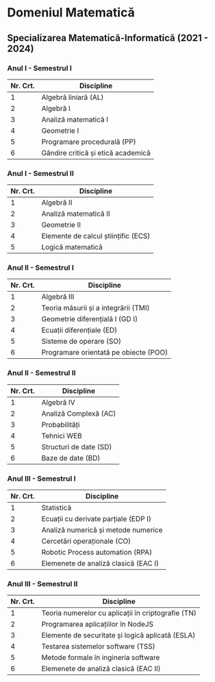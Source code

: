 # Domeniul Matematică
## Specializarea Matematică-Informatică (2021 - 2024)
### Anul I - Semestrul I
| Nr. Crt.  | Discipline |
| ------------- | ------------- |
| 1  | Algebră liniară (AL)  |
| 2  | Algebră I  |
| 3  | Analiză matematică I  |
| 4  | Geometrie I  |
| 5  | Programare procedurală (PP)  |
| 6  | Gândire critică și etică academică  |

### Anul I - Semestrul II
| Nr. Crt.  | Discipline |
| ------------- | ------------- |
| 1  | Algebră II  |
| 2  | Analiză matematică II  |
| 3  | Geometrie II  |
| 4  | Elemente de calcul științific (ECS)  |
| 5  | Logică matematică  |

### Anul II - Semestrul I
| Nr. Crt.  | Discipline |
| ------------- | ------------- |
| 1  | Algebră III  |
| 2  | Teoria măsurii și a integrării (TMI)  |
| 3  | Geometrie diferențială I (GD I) |
| 4  | Ecuații diferențiale (ED)  |
| 5  | Sisteme de operare (SO)  |
| 6  | Programare orientată pe obiecte (POO)  |

### Anul II - Semestrul II
| Nr. Crt.  | Discipline |
| ------------- | ------------- |
| 1  | Algebră IV  |
| 2  | Analiză Complexă (AC)  |
| 3  | Probabilități |
| 4  | Tehnici WEB  |
| 5  | Structuri de date (SD)  |
| 6  | Baze de date (BD)  |

### Anul III - Semestrul I
| Nr. Crt.  | Discipline |
| ------------- | ------------- |
| 1  | Statistică  |
| 2  | Ecuații cu derivate parțiale (EDP I)  |
| 3  | Analiză numerică și metode numerice |
| 4  | Cercetări operaționale (CO) |
| 5  | Robotic Process automation (RPA)  |
| 6  | Elemenete de analiză clasică (EAC I)  |

### Anul III - Semestrul II
| Nr. Crt.  | Discipline |
| ------------- | ------------- |
| 1  | Teoria numerelor cu aplicații în criptografie (TN)  |
| 2  | Programarea aplicațiilor în NodeJS  |
| 3  | Elemente de securitate și logică aplicată (ESLA) |
| 4  | Testarea sistemelor software (TSS)  |
| 5  | Metode formale în ingineria software  |
| 6  | Elemenete de analiză clasică (EAC II)  |

